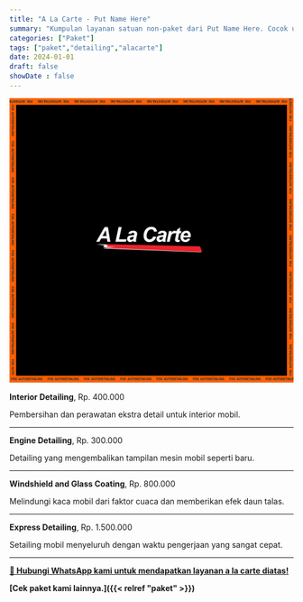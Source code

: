 ```yaml
---
title: "A La Carte - Put Name Here"
summary: "Kumpulan layanan satuan non-paket dari Put Name Here. Cocok untuk mobil dengan kebutuhan khusus dan spesifik."
categories: ["Paket"]
tags: ["paket","detailing","alacarte"]
date: 2024-01-01
draft: false
showDate : false
---
```


![Thumbnail A La Carte - Put Name Here](alacarte.png)

**Interior Detailing**, Rp. 400.000

Pembersihan dan perawatan ekstra detail untuk interior mobil.

* * *

**Engine Detailing**, Rp. 300.000

Detailing yang mengembalikan tampilan mesin mobil seperti baru.

* * *

**Windshield and Glass Coating**, Rp. 800.000

Melindungi kaca mobil dari faktor cuaca dan memberikan efek daun talas.

* * *

**Express Detailing**, Rp. 1.500.000

Setailing mobil menyeluruh dengan waktu pengerjaan yang sangat cepat.

* * *

**[📱 Hubungi WhatsApp kami untuk mendapatkan layanan a la carte diatas!](https://wa.me/628123456789)**

**[Cek paket kami lainnya.]({{< relref "paket" >}})**